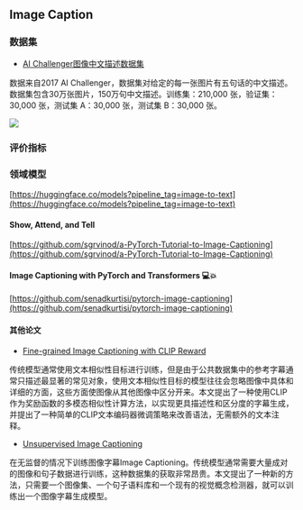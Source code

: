 <!-- 多模态机器学习 -->
<!--  -->
<!-- 2023-06-01 -->
<!-- <a target="_blank" href="https://www.zhihu.com/people/ashui233/">阿水</a>, <a target="_blank" href="https://www.zhihu.com/people/wang-he-13-93">鱼遇雨欲语与余</a>-->
<!--  -->

## Image Caption

### 数据集

- [AI Challenger图像中文描述数据集](https://tianchi.aliyun.com/dataset/145781)

数据来自2017 AI Challenger，数据集对给定的每一张图片有五句话的中文描述。数据集包含30万张图片，150万句中文描述。训练集：210,000 张，验证集：30,000 张，测试集 A：30,000 张，测试集 B：30,000 张。

![](https://tianchi-public.oss-cn-hangzhou.aliyuncs.com/public/files/forum/167688733288720471676887332492.png)

### 评价指标

### 领域模型

[https://huggingface.co/models?pipeline_tag=image-to-text](https://huggingface.co/models?pipeline_tag=image-to-text)

#### Show, Attend, and Tell

[https://github.com/sgrvinod/a-PyTorch-Tutorial-to-Image-Captioning](https://github.com/sgrvinod/a-PyTorch-Tutorial-to-Image-Captioning)

#### Image Captioning with PyTorch and Transformers 💻💥

[https://github.com/senadkurtisi/pytorch-image-captioning](https://github.com/senadkurtisi/pytorch-image-captioning)


#### 其他论文

- [Fine-grained Image Captioning with CLIP Reward](https://arxiv.org/pdf/2205.13115.pdf)

传统模型通常使用文本相似性目标进行训练，但是由于公共数据集中的参考字幕通常只描述最显著的常见对象，使用文本相似性目标的模型往往会忽略图像中具体和详细的方面，这些方面使图像从其他图像中区分开来。本文提出了一种使用CLIP作为奖励函数的多模态相似性计算方法，以实现更具描述性和区分度的字幕生成，并提出了一种简单的CLIP文本编码器微调策略来改善语法，无需额外的文本注释。

- [Unsupervised Image Captioning](https://openaccess.thecvf.com/content_CVPR_2019/papers/Feng_Unsupervised_Image_Captioning_CVPR_2019_paper.pdf)

在无监督的情况下训练图像字幕Image Captioning。传统模型通常需要大量成对的图像和句子数据进行训练，这种数据集的获取非常昂贵。本文提出了一种新的方法，只需要一个图像集、一个句子语料库和一个现有的视觉概念检测器，就可以训练出一个图像字幕生成模型。
